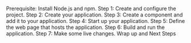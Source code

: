 Prerequisite: Install Node.js and npm.
Step 1: Create and configure the project.
Step 2: Create your application.
Step 3: Create a component and add it to your application.
Step 4: Start up your application.
Step 5: Define the web page that hosts the application.
Step 6: Build and run the application.
Step 7: Make some live changes.
Wrap up and Next Steps